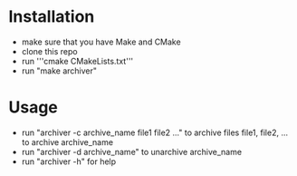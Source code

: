 # Installation

* make sure that you have Make and CMake
* clone this repo
* run '''cmake CMakeLists.txt'''
* run "make archiver"

# Usage 

* run "archiver -c archive_name file1 file2 ..." to archive files file1, file2, ... to archive archive_name
* run "archiver -d archive_name" to unarchive archive_name
* run "archiver -h" for help
